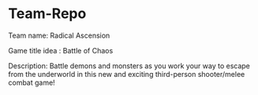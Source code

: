 # Team-Repo
Team name: Radical Ascension



Game title idea : Battle of Chaos


Description: Battle demons and monsters as you work your way to escape from the underworld in this new and exciting third-person shooter/melee combat game!

